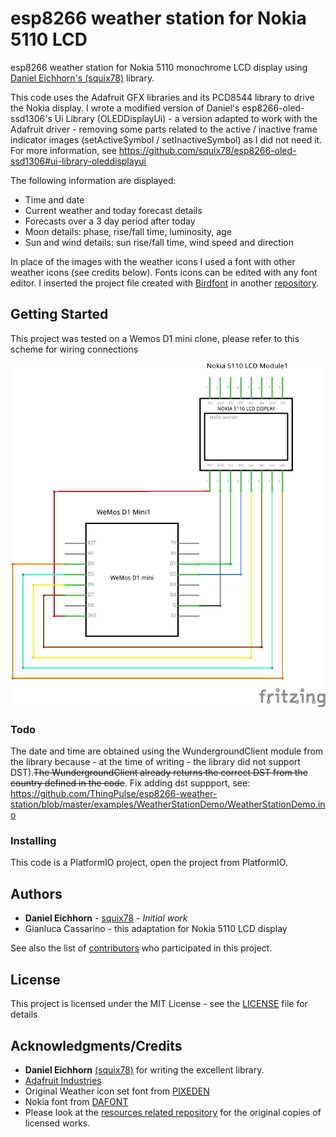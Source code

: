 # esp8266 weather station for Nokia 5110 LCD

esp8266 weather station for Nokia 5110 monochrome LCD display using <a href="https://github.com/squix78/esp8266-weather-station">Daniel Eichhorn's (squix78)</a> library.

This code uses the Adafruit GFX libraries and its PCD8544 library to drive the Nokia display.
I wrote a modified version of Daniel's esp8266-oled-ssd1306's Ui Library (OLEDDisplayUi) - a version adapted to work with the Adafruit driver - removing some parts related to the active / inactive frame indicator images (setActiveSymbol / setInactiveSymbol) as I did not need it.
For more information, see https://github.com/squix78/esp8266-oled-ssd1306#ui-library-oleddisplayui

The following information are displayed:

* Time and date
* Current weather and today forecast details
* Forecasts over a 3 day period after today
* Moon details: phase, rise/fall time, luminosity, age
* Sun and wind details: sun rise/fall time, wind speed and direction

In place of the images with the weather icons I used a font with other weather icons (see credits below). Fonts icons can be edited with any font editor. I inserted the project file created with [Birdfont](https://birdfont.org/) in another [repository](https://github.com/gcassarino/weather-station-nokia5110-resources).



## Getting Started

This project was tested on a Wemos D1 mini clone, please refer to this scheme for wiring connections

![Fritzing scheme](https://github.com/gcassarino/weather-station-nokia5110-resources/blob/master/esp8266-weather-station-nokia5110_schem.jpg)

### Todo ###

The date and time are obtained using the WundergroundClient module from the library because - at the time of writing - the library did not support DST).~~The WundergroundClient already returns the correct DST from the country defined in the code~~. 
Fix adding dst suppport, see: https://github.com/ThingPulse/esp8266-weather-station/blob/master/examples/WeatherStationDemo/WeatherStationDemo.ino


### Installing

This code is a PlatformIO project, open the project from PlatformIO.


## Authors

* **Daniel Eichhorn** - [squix78](https://github.com/squix78) - *Initial work*
* Gianluca Cassarino - this adaptation for Nokia 5110 LCD display

See also the list of [contributors](https://github.com/gcassarino/esp8266-weather-station-nokia5110/contributors) who participated in this project.

## License

This project is licensed under the MIT License - see the [LICENSE](LICENSE) file for details

## Acknowledgments/Credits

* **Daniel Eichhorn** [(squix78)](https://github.com/squix78) for writing the excellent library.
* [Adafruit Industries](https://www.adafruit.com/)
* Original Weather icon set font from [PIXEDEN](https://www.pixeden.com/icon-fonts/the-icons-font-set-weather)
* Nokia font from [DAFONT](https://www.dafont.com/nokia-cellphone.font)
* Please look at the [resources related repository](https://github.com/gcassarino/weather-station-nokia5110-resources) for the original copies of licensed works.
